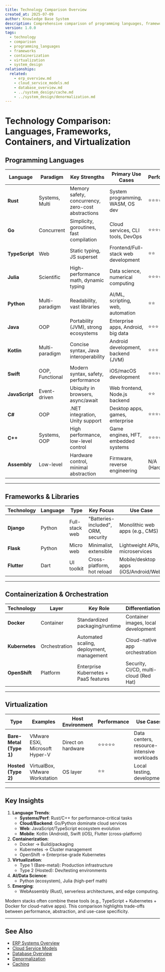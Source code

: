```yaml
---
title: Technology Comparison Overview
created_at: 2025-07-09
author: Knowledge Base System
description: Comprehensive comparison of programming languages, frameworks, containerization, and virtualization technologies
version: 1.0.0
tags:
  - technology
  - comparison
  - programming_languages
  - frameworks
  - containerization
  - virtualization
  - system_design
relationships:
  related:
    - erp_overview.md
    - cloud_service_models.md
    - database_overview.md
    - ../system_design/cache.md
    - ../system_design/denormalization.md
---
```


# Technology Comparison: Languages, Frameworks, Containers, and Virtualization

## Programming Languages
| Language      | Paradigm         | Key Strengths                          | Primary Use Cases                     | Performance | Learning Curve |
|---------------|------------------|----------------------------------------|----------------------------------------|-------------|----------------|
| **Rust**      | Systems, Multi   | Memory safety, concurrency, zero-cost abstractions | System programming, WASM, OS dev      | ⭐⭐⭐⭐⭐      | Steep          |
| **Go**        | Concurrent       | Simplicity, goroutines, fast compilation | Cloud services, CLI tools, DevOps     | ⭐⭐⭐⭐       | Gentle         |
| **TypeScript**| Web              | Static typing, JS superset             | Frontend/Full-stack web development   | ⭐⭐         | Moderate       |
| **Julia**     | Scientific       | High-performance math, dynamic typing  | Data science, numerical computing     | ⭐⭐⭐⭐⭐      | Moderate       |
| **Python**    | Multi-paradigm   | Readability, vast libraries            | AI/ML, scripting, web, automation     | ⭐⭐         | Gentle         |
| **Java**      | OOP              | Portability (JVM), strong ecosystems    | Enterprise apps, Android, big data    | ⭐⭐⭐        | Moderate       |
| **Kotlin**    | Multi-paradigm   | Concise syntax, Java interoperability  | Android development, backend (JVM)    | ⭐⭐⭐        | Gentle         |
| **Swift**     | OOP, Functional  | Modern syntax, safety, performance     | iOS/macOS development                 | ⭐⭐⭐⭐       | Moderate       |
| **JavaScript**| Event-driven     | Ubiquity in browsers, async/await      | Web frontend, Node.js backend         | ⭐⭐         | Gentle         |
| **C#**        | OOP              | .NET integration, Unity support        | Desktop apps, games, enterprise       | ⭐⭐⭐⭐       | Moderate       |
| **C++**       | Systems, OOP     | High performance, low-level control    | Game engines, HFT, embedded systems   | ⭐⭐⭐⭐⭐      | Very Steep     |
| **Assembly**  | Low-level        | Hardware control, minimal abstraction  | Firmware, reverse engineering         | N/A (Hardware) | Very Steep     |

---

## Frameworks & Libraries
| Technology    | Language   | Type             | Key Focus                              | Use Case                              |
|---------------|------------|------------------|----------------------------------------|---------------------------------------|
| **Django**    | Python     | Full-stack web   | "Batteries-included", ORM, security    | Monolithic web apps (e.g., CMS)       |
| **Flask**     | Python     | Micro web        | Minimalist, extensible                 | Lightweight APIs, microservices       |
| **Flutter**   | Dart       | UI toolkit       | Cross-platform, hot reload             | Mobile/desktop apps (iOS/Android/Web) |

---

## Containerization & Orchestration
| Technology    | Layer       | Key Role                              | Differentiation                       |
|---------------|-------------|----------------------------------------|---------------------------------------|
| **Docker**    | Container   | Standardized packaging/runtime         | Container images, local development   |
| **Kubernetes**| Orchestration| Automated scaling, deployment, management | Cloud-native app orchestration        |
| **OpenShift** | Platform    | Enterprise Kubernetes + PaaS features  | Security, CI/CD, multi-cloud (Red Hat)|

---

## Virtualization
| Type                   | Examples                     | Host Environment | Performance | Use Cases                      |
|------------------------|------------------------------|------------------|-------------|--------------------------------|
| **Bare-Metal (Type 1)**| VMware ESXi, Microsoft Hyper-V | Direct on hardware | ⭐⭐⭐⭐⭐   | Data centers, resource-intensive workloads |
| **Hosted (Type 2)**    | VirtualBox, VMware Workstation| OS layer         | ⭐⭐         | Local testing, development      |

---

## Key Insights
1. **Language Trends**:
   - **Systems/Perf**: Rust/C++ for performance-critical tasks
   - **Cloud/Backend**: Go/Python dominate cloud services
   - **Web**: JavaScript/TypeScript ecosystem evolution
   - **Mobile**: Kotlin (Android), Swift (iOS), Flutter (cross-platform)
2. **Containerization**:
   - Docker → Build/packaging
   - Kubernetes → Cluster management
   - OpenShift → Enterprise-grade Kubernetes
3. **Virtualization**:
   - Type 1 (Bare-metal): Production infrastructure
   - Type 2 (Hosted): Dev/testing environments
4. **AI/Data Science**:
   - Python (ecosystem), Julia (high-perf math)
5. **Emerging**:
   - WebAssembly (Rust), serverless architectures, and edge computing.

Modern stacks often combine these tools (e.g., TypeScript + Kubernetes + Docker for cloud-native apps). This comparison highlights trade-offs between performance, abstraction, and use-case specificity.

---

## See Also
- [ERP Systems Overview](erp_overview.md)
- [Cloud Service Models](cloud_service_models.md)
- [Database Overview](../databases/database_overview.md)
- [Denormalization](denormalization.md)
- [Caching](cache.md)
